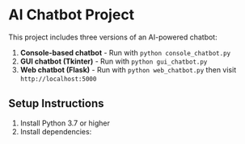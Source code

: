 # AI Chatbot Project

This project includes three versions of an AI-powered chatbot:

1. **Console-based chatbot** - Run with `python console_chatbot.py`
2. **GUI chatbot (Tkinter)** - Run with `python gui_chatbot.py`
3. **Web chatbot (Flask)** - Run with `python web_chatbot.py` then visit `http://localhost:5000`

## Setup Instructions

1. Install Python 3.7 or higher
2. Install dependencies: